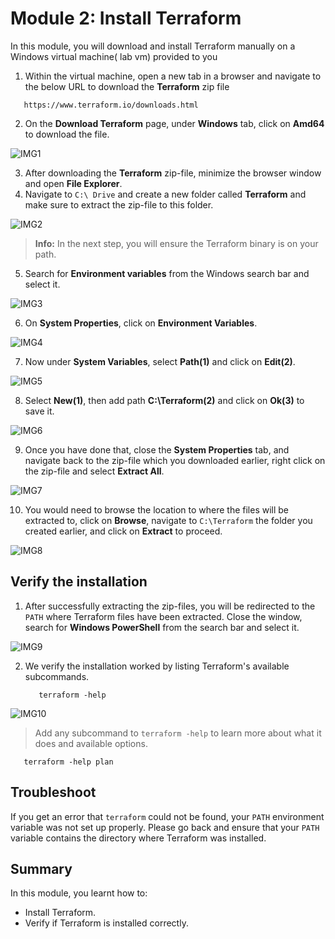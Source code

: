 # Module 2: Install Terraform

In this module, you will download and install Terraform manually on a Windows virtual machine( lab vm) provided to you

1. Within the virtual machine, open a new tab in a browser and navigate to the below URL to download the **Terraform** zip file

```
   https://www.terraform.io/downloads.html
```

2. On the **Download Terraform** page, under **Windows** tab, click on **Amd64** to download the file.

![IMG1](https://github.com/SD-14/EduLabs/blob/SD/Hashicorp/Azure/Images/Img1.png)

3. After downloading the **Terraform** zip-file, minimize the browser window and open **File Explorer**.
4. Navigate to `C:\ Drive` and create a new folder called **Terraform** and make sure to extract the zip-file to this folder.

![IMG2](https://github.com/SD-14/EduLabs/blob/SD/Hashicorp/Azure/Images/Img2.png)

>**Info:** In the next step, you will ensure the Terraform binary is on your path.

5. Search for **Environment variables** from the Windows search bar and select it.

![IMG3](https://github.com/SD-14/EduLabs/blob/SD/Hashicorp/Azure/Images/Img3.png)

6. On **System Properties**, click on **Environment Variables**.

![IMG4](https://github.com/SD-14/EduLabs/blob/SD/Hashicorp/Azure/Images/Img4.png)

7. Now under **System Variables**, select **Path(1)** and click on **Edit(2)**.

![IMG5](https://github.com/SD-14/EduLabs/blob/SD/Hashicorp/Azure/Images/Img5.png)

8. Select **New(1)**, then add path **C:\Terraform(2)** and click on **Ok(3)** to save it.

![IMG6](https://github.com/SD-14/EduLabs/blob/SD/Hashicorp/Azure/Images/Img6.png)

9. Once you have done that, close the **System Properties** tab, and navigate back to the zip-file which you downloaded earlier, right click on the zip-file and select **Extract All**.

![IMG7](https://github.com/SD-14/EduLabs/blob/SD/Hashicorp/Azure/Images/Img7.png)

10. You would need to browse the location to where the files will be extracted to, click on **Browse**, navigate to `C:\Terraform` the folder you created earlier, and click on **Extract** to proceed.

![IMG8](https://github.com/SD-14/EduLabs/blob/SD/Hashicorp/Azure/Images/Img8.png)

## Verify the installation

1. After successfully extracting the zip-files, you will be redirected to the `PATH` where Terraform files have been extracted. Close the window, search for **Windows PowerShell** from the search bar and select it.

![IMG9](https://github.com/SD-14/EduLabs/blob/SD/Hashicorp/Azure/Images/Img9.png)

2. We verify the installation worked by listing Terraform's available subcommands.

   ```
      terraform -help
   ```

![IMG10](https://github.com/SD-14/EduLabs/blob/SD/Hashicorp/Azure/Images/Img10.png)

> Add any subcommand to `terraform -help` to learn more about what it does and available options.

   ```
      terraform -help plan
   ```
   
## Troubleshoot

If you get an error that `terraform` could not be found, your `PATH` environment variable was not set up properly. Please go back and ensure that your `PATH` variable contains the directory where Terraform was installed.

## Summary

In this module, you learnt how to:

   - Install Terraform.
   - Verify if Terraform is installed correctly.



